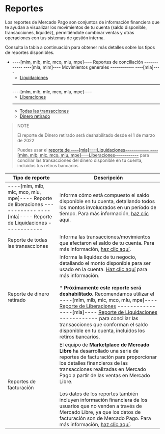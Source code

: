 # Reportes

Los reportes de Mercado Pago son conjuntos de información financiera que te ayudan a visualizar los movimientos de tu cuenta (saldo disponible, transacciones, liquidez), permitiéndote combinar ventas y otras operaciones con tus sistemas de gestión interna.

Consulta la tabla a continuación para obtener más detalles sobre los tipos de reportes disponibles.



* ----[mlm, mlb, mlc, mco, mlu, mpe]---- Reportes de conciliación ------------ ----[mla, mlm]---- Movimientos generales ------------
    ----[mla]----
    + [Liquidaciones](https://www.mercadopago[FAKER][URL][DOMAIN]/developers/es/guides/additional-content/reports/released-money/introduction)
    ------------
    ----[mlm, mlb, mlc, mco, mlu, mpe]----
    + [Liberaciones](https://www.mercadopago[FAKER][URL][DOMAIN]/developers/es/guides/additional-content/reports/released-money/introduction)
    ------------
    + [Todas las transacciones](https://www.mercadopago[FAKER][URL][DOMAIN]/developers/es/guides/additional-content/reports/account-money/introduction)
    + [Dinero retirado](https://www.mercadopago[FAKER][URL][DOMAIN]/developers/es/guides/additional-content/reports/available-money/introduction)

> NOTE
>
> El reporte de Dinero retirado será deshabilitado desde el 1 de marzo de 2022
>
> Puedes usar el [reporte de ----[mla]----Liquidaciones------------ ----[mlm, mlb, mlc, mco, mlu, mpe]----Liberaciones------------](https://www.mercadopago[FAKER][URL][DOMAIN]/developers/es/guides/additional-content/reports/released-money/introduction) para conciliar las transacciones del dinero disponible en tu cuenta, incluidos tus retiros bancarios.


| Tipo de reporte | Descripción |
|---|---|
| ----[mlm, mlb, mlc, mco, mlu, mpe]---- Reporte de liberaciones ------------ ----[mla]---- Reporte de Liquidaciones ------------ | Informa cómo está compuesto el saldo disponible en tu cuenta, detallando todos los montos involucrados en un período de tiempo. Para más información, [haz clic aquí](https://www.mercadopago.com.br/developers/es/guides/additional-content/reports/released-money/introduction).|
| Reporte de todas las transacciones| Informa las transacciones/movimientos que afectaron el saldo de tu cuenta. Para más información, [haz clic aquí](https://www.mercadopago.com.br/developers/es/guides/additional-content/reports/account-money/introduction).|
| Reporte de dinero retirado| Informa la liquidez de tu negocio, detallando el monto disponible para ser usado en la cuenta. [Haz clic aquí](https://www.mercadopago.com.br/developers/es/guides/additional-content/reports/available-money/introduction) para más información. <br><br>* **Próximamente este reporte será deshabilitado**. Recomendamos utilizar el ----[mlm, mlb, mlc, mco, mlu, mpe]---- [Reporte de Liberaciones](https://www.mercadopago.com.br/developers/es/guides/additional-content/reports/available-money/introduction) ------------ ----[mla]---- [Reporte de Liquidaciones](https://www.mercadopago.com.ar/developers/es/guides/additional-content/reports/available-money/introduction) ------------  para conciliar las transacciones que conforman el saldo disponible en tu cuenta, incluidos los retiros bancarios.|
| Reportes de facturación| El equipo de **Marketplace de Mercado Libre** ha desarrollado una serie de reportes de facturación para proporcionar los detalles financieros de las transacciones realizadas en Mercado Pago a partir de las ventas en Mercado Libre. <br><br>Los datos de los reportes también incluyen información financiera de los usuarios que no venden a través de Mercado Libre, ya que los datos de facturación son de Mercado Pago. Para más información, [haz clic aquí](https://developers.mercadolibre.com.ar/es_ar/reportes-de-facturacion).|
